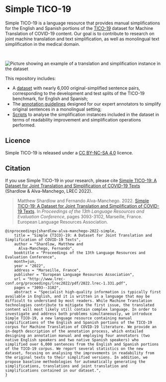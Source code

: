 # Simple TICO-19

Simple TICO-19 is a language resource that provides manual simplifications for the English and Spanish portions of the [TICO-19](https://tico-19.github.io/index.html) dataset for Machine Translation of COVID-19 content.
Our goal is to contribute to research on joint machine translation and text simplification, as well as monolingual text simplification in the medical domain.

<p>&nbsp;</p>

![Picture showing an example of a translation and simplification instance in the dataset](https://user-images.githubusercontent.com/2760680/173864779-2c8f020c-6d4c-4b80-b7f7-fe2344e133d4.png)

This repository includes:

- A [dataset](dataset) with nearly 6,000 original-simplified sentence pairs, corresponding to the development and test splits of the TICO-19 benchmark, for English and Spanish;
- The [annotation guidelines](AnnotationGuidelines.pdf) designed for our expert annotators to simplify original sentences in a monolingual setting;
- [Scripts](scripts) to analyse the simplification instances included in the dataset in terms of readability improvement and simplification operations performed.


## Licence

Simple TICO-19 is released under a [CC BY-NC-SA 4.0](https://creativecommons.org/licenses/by-nc-sa/4.0/) licence.

## Citation

If you use Simple TICO-19 in your research, please cite [Simple TICO-19: A Dataset for Joint Translation and Simplification of COVID-19 Texts](http://www.lrec-conf.org/proceedings/lrec2022/pdf/2022.lrec-1.331.pdf) (Shardlow & Alva-Manchego, LREC 2022).


> Matthew Shardlow and Fernando Alva-Manchego. 2022. [Simple TICO-19: A Dataset for Joint Translation and Simplification of COVID-19 Texts](http://www.lrec-conf.org/proceedings/lrec2022/pdf/2022.lrec-1.331.pdf). In *Proceedings of the 13th Language Resources and Evaluation Conference*, pages 3093-3102, Marseille, France. European Language Resources Association.


```
@inproceedings{shardlow-alva-manchego-2022-simple,
    title = "Simple {TICO}-19: A Dataset for Joint Translation and Simplification of COVID-19 Texts",
    author = "Shardlow, Matthew and 
      Alva-Manchego, Fernando",
    booktitle = "Proceedings of the 13th Language Resources and Evaluation Conference",
    month=jun,
    year = "2022",
    address = "Marseille, France",
    publisher = "European Language Resources Association",
    url = "http://www.lrec-conf.org/proceedings/lrec2022/pdf/2022.lrec-1.331.pdf",
    pages = "3093--3102",
    abstract = "Specialist high-quality information is typically first available in English, and it is written in a language that may be difficult to understand by most readers. While Machine Translation technologies contribute to mitigate the first issue, the translated content will most likely still contain complex language. In order to investigate and address both problems simultaneously, we introduce Simple TICO-19, a new language resource containing manual simplifications of the English and Spanish portions of the TICO-19 corpus for Machine Translation of COVID-19 literature. We provide an in-depth description of the annotation process, which entailed designing an annotation manual and employing four annotators (two native English speakers and two native Spanish speakers) who simplified over 6,000 sentences from the English and Spanish portions of the TICO-19 corpus. We report several statistics on the new dataset, focusing on analysing the improvements in readability from the original texts to their simplified versions. In addition, we propose baseline methodologies for automatically generating the simplifications, translations and joint translation and simplifications contained in our dataset.",
}
```
